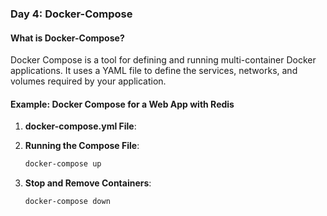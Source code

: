 
### **Day 4: Docker-Compose**

#### **What is Docker-Compose?**
Docker Compose is a tool for defining and running multi-container Docker applications. It uses a YAML file to define the services, networks, and volumes required by your application.

#### **Example: Docker Compose for a Web App with Redis**

1. **docker-compose.yml File**:

2. **Running the Compose File**:
   ```bash
   docker-compose up
   ```

3. **Stop and Remove Containers**:
   ```bash
   docker-compose down
   ```
